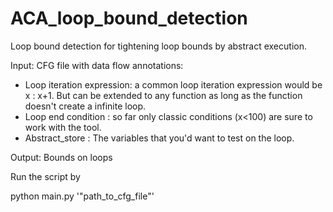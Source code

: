 # ACA_loop_bound_detection

Loop bound detection for tightening loop bounds by abstract execution.

Input: CFG file with data flow annotations:

- Loop iteration expression: a common loop iteration expression would be x : x+1. But can be extended to any function as long as the function doesn't create a infinite loop.
- Loop end condition : so far only classic conditions (x<100) are sure to work with the tool. 
- Abstract_store : The variables that you'd want to test on the loop. 

Output: Bounds on loops


Run the script by 
  
   python main.py '"path_to_cfg_file"'
   



